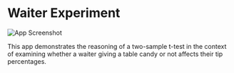# Waiter Experiment
![App Screenshot](https://sites.psu.edu/shinyapps/files/2018/11/8f367e9bd722ea9454954ec65fc5f0238ae38321-wexample-1mnwtw4.png)

This app demonstrates the reasoning of a two-sample t-test in the context of examining whether a waiter giving a table candy or not affects their tip percentages.

